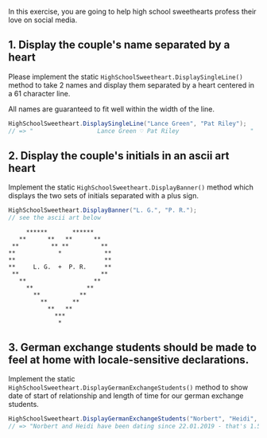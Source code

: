 In this exercise, you are going to help high school sweethearts profess their love on social media.

## 1. Display the couple's name separated by a heart

Please implement the static `HighSchoolSweetheart.DisplaySingleLine()` method to take 2 names and display them separated by a heart centered in a 61 character line.

All names are guaranteed to fit well within the width of the line.

```csharp
HighSchoolSweetheart.DisplaySingleLine("Lance Green", "Pat Riley");
// => "                  Lance Green ♡ Pat Riley                    "
```

## 2. Display the couple's initials in an ascii art heart

Implement the static `HighSchoolSweetheart.DisplayBanner()` method which displays the two sets of initials separated with a plus sign.

```csharp
HighSchoolSweetheart.DisplayBanner("L. G.", "P. R.");
// see the ascii art below
```

```
     ******       ******
   **      **   **      **
 **         ** **         **
**            *            **
**                         **
**     L. G.  +  P. R.     **
 **                       **
   **                   **
     **               **
       **           **
         **       **
           **   **
             ***
              *
```

## 3. German exchange students should be made to feel at home with locale-sensitive declarations.

Implement the static `HighSchoolSweetheart.DisplayGermanExchangeStudents()` method to show date of start of relationship and length of time for our german exchange students.

```csharp
HighSchoolSweetheart.DisplayGermanExchangeStudents("Norbert", "Heidi", new DateTime(2019, 1, 22), 1535.22f);
// => "Norbert and Heidi have been dating since 22.01.2019 - that's 1.535,22 hours"
```
